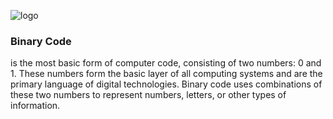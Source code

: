 ![logo](https://github.com/YashShreshthaRaj404/binary_code/blob/main/binary-ndeaveyqv9hps1g9.jpg)

### Binary Code
is the most basic form of computer code, consisting of two numbers: 0 and 1. These numbers form the basic layer of all computing systems and are the primary language of digital technologies. Binary code uses combinations of these two numbers to represent numbers, letters, or other types of information.
